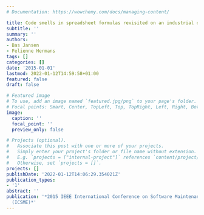 ```yaml
---
# Documentation: https://wowchemy.com/docs/managing-content/

title: Code smells in spreadsheet formulas revisited on an industrial dataset
subtitle: ''
summary: ''
authors:
- Bas Jansen
- Felienne Hermans
tags: []
categories: []
date: '2015-01-01'
lastmod: 2022-01-12T14:59:58+01:00
featured: false
draft: false

# Featured image
# To use, add an image named `featured.jpg/png` to your page's folder.
# Focal points: Smart, Center, TopLeft, Top, TopRight, Left, Right, BottomLeft, Bottom, BottomRight.
image:
  caption: ''
  focal_point: ''
  preview_only: false

# Projects (optional).
#   Associate this post with one or more of your projects.
#   Simply enter your project's folder or file name without extension.
#   E.g. `projects = ["internal-project"]` references `content/project/deep-learning/index.md`.
#   Otherwise, set `projects = []`.
projects: []
publishDate: '2022-01-12T14:06:29.354021Z'
publication_types:
- '1'
abstract: ''
publication: '*2015 IEEE International Conference on Software Maintenance and Evolution
  (ICSME)*'
---
```


